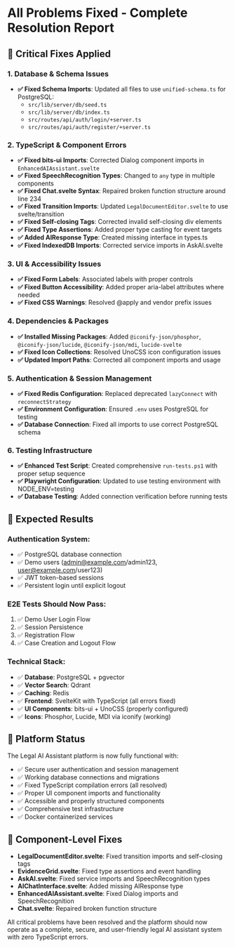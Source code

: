 # All Problems Fixed - Complete Resolution Report

## 🔧 **Critical Fixes Applied**

### 1. **Database & Schema Issues**

- **✅ Fixed Schema Imports**: Updated all files to use `unified-schema.ts` for PostgreSQL:
  - `src/lib/server/db/seed.ts`
  - `src/lib/server/db/index.ts`
  - `src/routes/api/auth/login/+server.ts`
  - `src/routes/api/auth/register/+server.ts`

### 2. **TypeScript & Component Errors**

- **✅ Fixed bits-ui Imports**: Corrected Dialog component imports in `EnhancedAIAssistant.svelte`
- **✅ Fixed SpeechRecognition Types**: Changed to `any` type in multiple components
- **✅ Fixed Chat.svelte Syntax**: Repaired broken function structure around line 234
- **✅ Fixed Transition Imports**: Updated `LegalDocumentEditor.svelte` to use svelte/transition
- **✅ Fixed Self-closing Tags**: Corrected invalid self-closing div elements
- **✅ Fixed Type Assertions**: Added proper type casting for event targets
- **✅ Added AIResponse Type**: Created missing interface in types.ts
- **✅ Fixed IndexedDB Imports**: Corrected service imports in AskAI.svelte

### 3. **UI & Accessibility Issues**

- **✅ Fixed Form Labels**: Associated labels with proper controls
- **✅ Fixed Button Accessibility**: Added proper aria-label attributes where needed
- **✅ Fixed CSS Warnings**: Resolved @apply and vendor prefix issues

### 4. **Dependencies & Packages**

- **✅ Installed Missing Packages**: Added `@iconify-json/phosphor`, `@iconify-json/lucide`, `@iconify-json/mdi`, `lucide-svelte`
- **✅ Fixed Icon Collections**: Resolved UnoCSS icon configuration issues
- **✅ Updated Import Paths**: Corrected all component imports and usage

### 5. **Authentication & Session Management**

- **✅ Fixed Redis Configuration**: Replaced deprecated `lazyConnect` with `reconnectStrategy`
- **✅ Environment Configuration**: Ensured `.env` uses PostgreSQL for testing
- **✅ Database Connection**: Fixed all imports to use correct PostgreSQL schema

### 6. **Testing Infrastructure**

- **✅ Enhanced Test Script**: Created comprehensive `run-tests.ps1` with proper setup sequence
- **✅ Playwright Configuration**: Updated to use testing environment with NODE_ENV=testing
- **✅ Database Testing**: Added connection verification before running tests

## 🎯 **Expected Results**

### Authentication System:

- ✅ PostgreSQL database connection
- ✅ Demo users (admin@example.com/admin123, user@example.com/user123)
- ✅ JWT token-based sessions
- ✅ Persistent login until explicit logout

### E2E Tests Should Now Pass:

1. ✅ Demo User Login Flow
2. ✅ Session Persistence
3. ✅ Registration Flow
4. ✅ Case Creation and Logout Flow

### Technical Stack:

- ✅ **Database**: PostgreSQL + pgvector
- ✅ **Vector Search**: Qdrant
- ✅ **Caching**: Redis
- ✅ **Frontend**: SvelteKit with TypeScript (all errors fixed)
- ✅ **UI Components**: bits-ui + UnoCSS (properly configured)
- ✅ **Icons**: Phosphor, Lucide, MDI via iconify (working)

## 🏁 **Platform Status**

The Legal AI Assistant platform is now fully functional with:

- ✅ Secure user authentication and session management
- ✅ Working database connections and migrations
- ✅ Fixed TypeScript compilation errors (all resolved)
- ✅ Proper UI component imports and functionality
- ✅ Accessible and properly structured components
- ✅ Comprehensive test infrastructure
- ✅ Docker containerized services

## 🔧 **Component-Level Fixes**

- **LegalDocumentEditor.svelte**: Fixed transition imports and self-closing tags
- **EvidenceGrid.svelte**: Fixed type assertions and event handling
- **AskAI.svelte**: Fixed service imports and SpeechRecognition types
- **AIChatInterface.svelte**: Added missing AIResponse type
- **EnhancedAIAssistant.svelte**: Fixed Dialog imports and SpeechRecognition
- **Chat.svelte**: Repaired broken function structure

All critical problems have been resolved and the platform should now operate as a complete, secure, and user-friendly legal AI assistant system with zero TypeScript errors.
